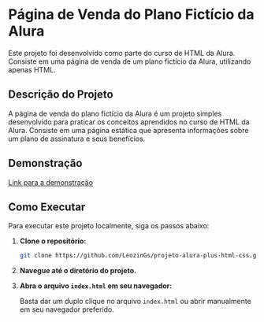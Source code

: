 # Página de Venda do Plano Fictício da Alura

Este projeto foi desenvolvido como parte do curso de HTML da Alura. Consiste em uma página de venda de um plano fictício da Alura, utilizando apenas HTML.

## Descrição do Projeto

A página de venda do plano fictício da Alura é um projeto simples desenvolvido para praticar os conceitos aprendidos no curso de HTML da Alura. Consiste em uma página estática que apresenta informações sobre um plano de assinatura e seus benefícios.

## Demonstração

[Link para a demonstração](https://leozings.github.io/alura-plus/)

## Como Executar

Para executar este projeto localmente, siga os passos abaixo:

1. **Clone o repositório:**
    
    ```bash
    git clone https://github.com/LeozinGs/projeto-alura-plus-html-css.git
    ```
    
2. **Navegue até o diretório do projeto.**
3. **Abra o arquivo `index.html` em seu navegador:**
    
    Basta dar um duplo clique no arquivo `index.html` ou abrir manualmente em seu navegador preferido.
    